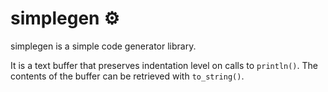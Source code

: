 # simplegen ⚙️

simplegen is a simple code generator library.

It is a text buffer that preserves indentation level on calls to `println()`. The contents of the buffer can be retrieved with `to_string()`.
